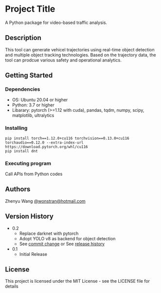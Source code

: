 # Project Title

A Python package for video-based traffic analysis.

## Description

This tool can generate vehicel trajectories using real-time object detection and multiple object tracking technologies. Based on the trajectory data, the tool can prodcue various safety and operational analytics.

## Getting Started

### Dependencies

* OS: Ubuntu 20.04 or higher
* Python: 3.7 or higher
* Libarary: pytorch (>=1.12 with cuda), pandas, tqdm, numpy, scipy, matplotlib, ultralytics

### Installing

```
pip install torch==1.12.0+cu116 torchvision==0.13.0+cu116 torchaudio==0.12.0 --extra-index-url https://download.pytorch.org/whl/cu116
pip install dnt
```

### Executing program

Call APIs from Python codes


## Authors

Zhenyu Wang [@wonstran@hotmail.com](mailto:wonstran@hotmail.com)

## Version History

* 0.2
    * Replace darknet with pytorch
    * Adopt YOLO v8 as backend for object detection
    * See [commit change]() or See [release history]()
* 0.1
    * Initial Release

## License

This project is licensed under the MIT License - see the LICENSE file for details
